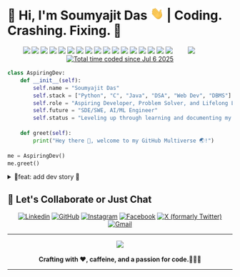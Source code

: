 <h1>📢 Hi, I'm Soumyajit Das <img src="https://raw.githubusercontent.com/ABSphreak/ABSphreak/master/gifs/Hi.gif" width="30px"> | Coding. Crashing. Fixing. 🚀</h1>

<a href="#"><img align='right' src='https://user-images.githubusercontent.com/5713670/87202985-820dcb80-c2b6-11ea-9f56-7ec461c497c3.gif' width='100"'></a>

<p align="center">
<!-- Languages -->
<a href="#"><img src="https://img.shields.io/badge/Python-6A0DAD?style=flat&logo=python&logoColor=white"/></a>
<a href="#"><img src="https://img.shields.io/badge/C-00599C?style=flat&logo=c&logoColor=white"/></a>
<a href="#"><img src="https://img.shields.io/badge/Java-228B22?logo=openjdk&logoColor=white"/></a>
<a href="#"><img src="https://img.shields.io/badge/JavaScript-F7DF1E?style=flat&logo=javascript&logoColor=black"/></a>
<!-- Web Dev -->
<a href="#"><img src="https://img.shields.io/badge/HTML5-E34F26?style=flat&logo=html5&logoColor=white"/></a>
<a href="#"><img src="https://img.shields.io/badge/CSS-1572B6?logo=css&logoColor=fff"/></a>
<a href="#"><img src="https://img.shields.io/badge/Bootstrap-7952B3?style=flat&logo=bootstrap&logoColor=white"/></a>
<!-- Frameworks -->
<a href="#"><img src="https://img.shields.io/badge/Node.js-339933?style=flat&logo=nodedotjs&logoColor=white"/></a>
<a href="#"><img src="https://img.shields.io/badge/React-61DAFB?style=flat&logo=react&logoColor=black"/></a>
<a href="#"><img src="https://img.shields.io/badge/Express.js-000000?style=flat&logo=express&logoColor=white"/></a>
<!-- DB & Tools -->
<a href="#"><img src="https://img.shields.io/badge/MySQL-4479A1?style=flat&logo=mysql&logoColor=white"/></a>
<a href="#"><img src="https://img.shields.io/badge/MongoDB-%234ea94b.svg?logo=mongodb&logoColor=white"/></a>
<a href="#"><img src="https://img.shields.io/badge/Git-F05032?style=flat&logo=git&logoColor=white"/></a>
<a href="#"><img src="https://img.shields.io/badge/GitHub-181717?style=flat&logo=github&logoColor=white"/></a>
<a href="#"><img src="https://custom-icon-badges.demolab.com/badge/Visual%20Studio%20Code-0078d7.svg?logo=vsc&logoColor=white"/></a>
<!-- Learning -->
<a href="#"><img src="https://img.shields.io/badge/DSA-Important-red?style=flat"/></a>
<!-- <a href="#"><img src="https://img.shields.io/badge/Machine%20Learning-795548?style=flat&logo=scikit-learn&logoColor=white"/></a> -->
<!-- Others -->
<a href="#"><img src="https://custom-icon-badges.demolab.com/badge/Windows-0078D6?logo=windows11&logoColor=white"/></a>
<a href="#"><img src="https://wakatime.com/badge/user/a7c49aa5-ad65-4176-bfd5-65724f8c0878.svg?style=social" alt="Total time coded since Jul 6 2025"/></a>
<!-- <a href="#"><img src="https://badges.frapsoft.com/os/v1/open-source.svg?v=103/"/></a> -->
</p>

```python
class AspiringDev:
    def __init__(self):
        self.name = "Soumyajit Das"
        self.stack = ["Python", "C", "Java", "DSA", "Web Dev", "DBMS"]
        self.role = "Aspiring Developer, Problem Solver, and Lifelong Learner"
        self.future = "SDE/SWE, AI/ML Engineer"
        self.status = "Leveling up through learning and documenting my journey..."

    def greet(self):
        print("Hey there 👋, welcome to my GitHub Multiverse 🌏!")

me = AspiringDev()
me.greet()
```

<details>
<summary>📌feat: add dev story 💭</summary>

## ⭕ @CuriousL◌◌p🐜

I'm a Computer Science and Engineering undergrad from Murshidabad College of Engineering and Technology, Berhampore (W.B.), passionate about writing clean code and solving real-world problems.

My journey started with Python scripts fueled by curiosity and caffeine, and now spans full-stack development, AI experiments, and late-night GitHub sessions.

From West Bengal — Where chai brews ideas and code compiles dreams — I’m learning by doing, committing often, and constantly improving.

Always up for collaboration, innovation, and a good debugging challenge.

> **Motto:** “ Break things. Understand deeper. Build stronger ”


## 🎮 Projects I’m Proud Of

🧠 **Time Coded Since 6th Jul, 2025** --> <a href="https://wakatime.com/@a7c49aa5-ad65-4176-bfd5-65724f8c0878" target="_blank"><img src="https://wakatime.com/badge/user/a7c49aa5-ad65-4176-bfd5-65724f8c0878.svg?style=social" alt="Total time coded since Jul 6 2025" /></a>
- These aren’t just "fun little projects" — they're logic-powered machines with a soul. 

| Project                          | Idea                                                                  | Status          |
|----------------------------------|-----------------------------------------------------------------------|-----------------|
| ❓ My Final Year Project         | <thinking...>                                                         | ⚠️ Not Started |
| ❤️‍🩹 `CareHive-Clinic`             | Where care meets convenience – book, consult, and heal online         | 🛠️ WIP         |
| 👨🏻‍💻 `My-Portfolio`                | A dev's identity in code – animated, responsive, and resume-ready     | 🛠️ WIP         |
| 😎 `Clairvoyance`                | Because reading may not be for everyone, but hearing is               | ✅ Completed   |
| 📑 `Daily Journal Analyzer`      | How was your day? Tell your new assistant                             | ✅ Completed   |
| ⬇️ `Mark_MyGfG`                  | From GeeksforGeeks to GitHub-ready — markdown in a click              | ✅ Completed   |
| 🐍 `Snake & Ladder`              | Classic dice chaos meets object-oriented code                         | ✅ Completed   |
| 🏏 `1v1 Cricket Game`            | Python meets childhood nostalgia. Guess the number, outsmart the bot  | ✅ Completed   |
<!-- | 👁️ `Face Recognition Attendance` | Who needs proxies when code knows your face?                          | 🔜 Coming Soon | -->


## 🛠️ ToolBelt

```text
Languages   |  Python 🐍, HTML 🕸️, CSS 🎨, JavaScript 🧩, C 💻, Java 📱,
Libraries   |  NumPy 🔢, Pandas 🐼, React 📱, TailwindCSS 🎨, MatPlotLib 📊, OpenCV 👁️,
Frameworks  |  NextJs 📑, ViteJs 📜,
Tools       |  Git 🧬, VS Code 🗃️, Jupiter Notebook 📒
Soft Skills |  Curiosity 🔍, Adaptability 🎭, Consistency 🔁, TemWork 🫱🏻‍🫲🏼, Communication 📢,
```


## 🚧 Building Right Now...

- 🧠 Training brain cells with **DSA Problems**.
- 📚 Practicing **Python, Full Stack Web Dev** and exploring **new technologies** .
- 🔗 Working on **my final year project** in a group.
- 🤖 Dreaming up a future of intelligent systems, scalable software, and real-world ML solutions.

> 🧠 **Fun Fact:** I treat my Git commits like journal entries. Each one has a story.

## 📊  Stats? Here’s the charts...

> _“ Don’t chase stars. Chase commits. ”     – Ancient Git Philosopher_

<p align="center">
  <a href="#"><img width="50%" src="https://github-readme-stats.vercel.app/api?username=soumyajiitdas&theme=radical&show_icons=true&hide_border=true&count_private=true"/></a>
  <a href="#"><img width="40%" src="https://github-readme-stats.vercel.app/api/top-langs/?username=soumyajiitdas&layout=compact&&show_icons=true&theme=radical&hide_border=true"/></a>
</p>
<p align="center">
  <a href="#"><img width="92%" src="https://github-profile-summary-cards.vercel.app/api/cards/profile-details?username=soumyajiitdas&theme=radical" /></a>
</p>

## 🧑🏻‍💻 Not Just Coding... Creating.

I don't build projects for the sake of it. I build **experiences**.  
Things that make people go:

 _“ Wait… you made *that* in Python❓ ”_


> “The best way to predict the future is to build it — in Python preferably.”  
> — *Me, probably.*


</details>

## 🍻 Let's Collaborate or Just Chat

<p align=center>
    <a href="https://www.linkedin.com/in/soumyajit4119" target="_blank"><img src="https://img.shields.io/badge/linkedin-1B6AC6.svg?style=for-the-badge&logo=linkedin&logoColor=white" alt="Linkedin"/></a>
    <a href="#" title="@soumyajiitdas" target="_blank"><img src="https://img.shields.io/badge/GitHub-181717.svg?style=for-the-badge&logo=GitHub&logoColor=white" alt="GitHub"/></a>
    <a href="https://instagram.com/soumyajiit_" target="_blank"><img src="https://img.shields.io/badge/Instagram-FF0069.svg?style=for-the-badge&logo=Instagram&logoColor=white" alt="Instagram"/></a>
    <a href="https://www.facebook.com/soumyajit4119/" target="_blank"><img src="https://img.shields.io/badge/Facebook-0866FF.svg?style=for-the-badge&logo=Facebook&logoColor=white" alt="Facebook"/></a>
    <a href="https://x.com/soumyajiit_" target="_blank"><img src="https://img.shields.io/badge/X-000000.svg?style=for-the-badge&logo=X&logoColor=white" alt="X (formarly Twitter)"/></a>
    <a href="mailto:soumyajit302@gmail.com?subject=Hello%20Soumyajit&body=I%20wanted%20to%20reach%20out%20about..."><img src="https://img.shields.io/badge/Gmail-EA4335.svg?style=for-the-badge&logo=Gmail&logoColor=white" alt="Gmail"/></a>
</p>

---

<p align="center">
  <a href="#"><img src="https://quotes-github-readme.vercel.app/api?type=horizontal&theme=dark"/></a>
</p>

<p align="center"><strong>Crafting with ❤️, caffeine, and a passion for code.👨🏻‍💻</strong></p>

---
